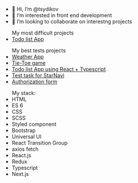 - 👋 Hi, I’m @tsydikov
- 👀 I’m interested in front end development
- 💞️ I’m looking to collaborate on interestng projects
<ul>My most difficult projects
   <li><a href="https://github.com/tsydikov/reactTodo">Todo list App</a></li>
</ul>
<ul>My best tests projects
  <li><a href="https://github.com/tsydikov/weather-app">Weather App</a></li>
  <li><a href="https://github.com/tsydikov/tsydikov.github.io">Tie-Toe game</a></li>
  <li><a href="https://github.com/tsydikov/react_typescript_todo">Todo list App using React + Typescript</a></li>
  <li><a href="https://github.com/tsydikov/StarNaviTestTask.git">Test task for StarNavi</a></li>
  <li><a href="https://github.com/tsydikov/react_test_task_part2.git">Authorization form</a></li>
</ul>
<ul>My stack:
<li>HTML</li>
<li>ES 6</li>
<li>CSS</li>
<li>SCSS</li>
<li>Styled component</li>
<li>Bootstrap</li>
<li>Universal UI</li>
<li>React Transition Group</li>
<li>axios fetch</li>
<li>React.js</li>
<li>Redux</li>
<li>Typescript</li>
<li>Next.js</li>
</ul>
